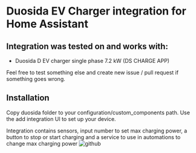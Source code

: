 # Duosida EV Charger integration for Home Assistant


## Integration was tested on and works with:
- Duosida D EV charger single phase 7.2 kW (DS CHARGE APP)

Feel free to test something else and create new issue / pull request if something goes wrong.

## Installation
Copy duosida folder to your configuration/custom_components path.
Use the add integration UI to set up your device.

Integration contains sensors, input number to set max charging power, a button to stop or start charging and a service to use in automations to change max charging power
![github](https://user-images.githubusercontent.com/45515078/223164252-bd1d19a0-1899-4f24-b016-2a33ce508c69.jpg)



